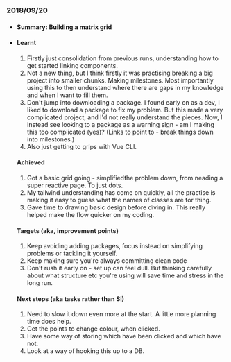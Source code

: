 ### 2018/09/20  
- #### Summary: Building a matrix grid
- #### Learnt 
  1. Firstly just consolidation from previous runs, understanding how to get started linking components. 
  2. Not a new thing, but I think firstly it was practising breaking a big project into smaller chunks. 
  Making milestones. Most importantly using this to then understand where there are gaps in my knowledge and when I want to fill them. 
  3. Don't jump into downloading a package. I found early on as a dev, I liked to download a package to fix my problem. 
     But this made a very complicated project, and I'd not really understand the pieces. Now, I instead see 
     looking to a package as a warning sign - am I making this too complicated (yes)? 
     (Links to point to - break things down into milestones.)
  4. Also just getting to grips with Vue CLI. 
  
  #### Achieved
  1. Got a basic grid going - simplifiedthe problem down, from neading a super reactive page. To just dots. 
  2. My tailwind understanding has come on quickly, all the practise is making it easy to guess what 
     the names of classes are for thing.
  3. Gave time to drawing basic design before diving in. This really helped make the flow quicker on my coding. 
  
  #### Targets (aka, improvement points)
  1. Keep avoiding adding packages, focus instead on simplifying problems or tackling it yourself. 
  2. Keep making sure you're always committing clean code
  3. Don't rush it early on - set up can feel dull. But thinking carefully about what structure etc you're using 
     will save time and stress in the long run. 
  
  #### Next steps (aka tasks rather than SI)
  1. Need to slow it down even more at the start. A little more planning time does help. 
  2. Get the points to change colour, when clicked.
  3. Have some way of storing which have been clicked and which have not. 
  4. Look at a way of hooking this up to a DB. 
  
  
